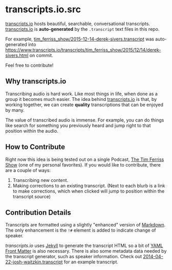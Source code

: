 # transcripts.io.src

[transcripts.io](http://transcripts.io) hosts beautiful, searchable, conversational transcripts. [transcripts.io](http://transcripts.io) is **auto-generated** by the `.transcript` text files in this repo.

For example, [tim_ferriss_show/2015-12-14-derek-sivers.transcript](https://github.com/jonmbake/transcripts.io.src/blob/master/tim_ferriss_show/2015-12-14-derek-sivers.transcript) was auto-generated into  https://www.transcripts.io/transcripts/tim_ferriss_show/2015/12/14/derek-sivers.html on commit.

Feel free to contribute!

## Why transcripts.io

Transcribing audio is hard work.  Like most things in life, when done as a group it becomes much easier.  The idea behind [transcripts.io](http://transcripts.io) is that, by working together, we can create **quality** transcriptions that can be enjoyed by many.

The value of transcribed audio is immense. For example, you can do things like search for something you previously heard and jump right to that position within the audio.

## How to Contribute

Right now this idea is being tested out on a single Podcast, [The Tim Ferriss Show](http://fourhourworkweek.com/podcast/) (one of my personal favorites).  If you would like to contribute, there are a couple of ways:

1. Transcribing new content.
2. Making corrections to an existing transcript.  (Next to each blurb is a link to make corrections, which when clicked will jump to position within the transcript source)

## Contribution Details

Transcripts are formatted using a slightly "enhanced" version of [Markdown](https://daringfireball.net/projects/markdown/).  The only enhancement is the `!#` element is added to indicate change of speaker.

*transcripts.io* uses [Jekyll](https://jekyllrb.com/) to generate the transcript HTML so a bit of [YAML Front Matter](http://jekyllrb.com/docs/frontmatter/) is also necessary.  There is also some metadata data needed by the transcript generator, such as speaker information. Check out [2014-04-22-josh-waitzkin.transcript](https://github.com/jonmbake/transcripts.io.src/blob/master/tim_ferriss_show/2014-04-22-josh-waitzkin.transcript) for an example transcript.
